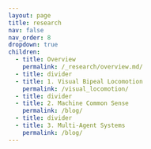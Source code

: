 ```yaml
---
layout: page
title: research
nav: false
nav_order: 8
dropdown: true
children:
  - title: Overview
    permalink: /_research/overview.md/
  - title: divider
  - title: 1. Visual Bipeal Locomotion
    permalink: /visual_locomotion/
  - title: divider
  - title: 2. Machine Common Sense
    permalink: /blog/
  - title: divider
  - title: 3. Multi-Agent Systems
    permalink: /blog/
---
```

